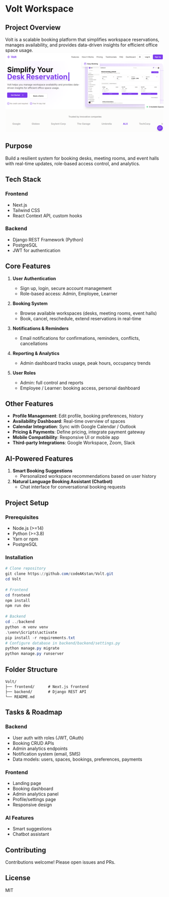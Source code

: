 # Volt Workspace

## Project Overview
Volt is a scalable booking platform that simplifies workspace reservations, manages availability, and provides data-driven insights for efficient office space usage.
![alt text](image.png)
## Purpose
Build a resilient system for booking desks, meeting rooms, and event halls with real-time updates, role-based access control, and analytics.

## Tech Stack
### Frontend
- Next.js
- Tailwind CSS
- React Context API, custom hooks

### Backend
- Django REST Framework (Python)
- PostgreSQL
- JWT for authentication

## Core Features
1. **User Authentication**
   - Sign up, login, secure account management
   - Role-based access: Admin, Employee, Learner

2. **Booking System**
   - Browse available workspaces (desks, meeting rooms, event halls)
   - Book, cancel, reschedule, extend reservations in real-time

3. **Notifications & Reminders**
   - Email notifications for confirmations, reminders, conflicts, cancellations

4. **Reporting & Analytics**
   - Admin dashboard tracks usage, peak hours, occupancy trends

5. **User Roles**
   - Admin: full control and reports
   - Employee / Learner: booking access, personal dashboard

## Other Features
- **Profile Management**: Edit profile, booking preferences, history
- **Availability Dashboard**: Real-time overview of spaces
- **Calendar Integration**: Sync with Google Calendar / Outlook
- **Pricing & Payments**: Define pricing, integrate payment gateway
- **Mobile Compatibility**: Responsive UI or mobile app
- **Third-party Integrations**: Google Workspace, Zoom, Slack

## AI-Powered Features
1. **Smart Booking Suggestions**
   - Personalized workspace recommendations based on user history
2. **Natural Language Booking Assistant (Chatbot)**
   - Chat interface for conversational booking requests

## Project Setup

### Prerequisites
- Node.js (>=14)
- Python (>=3.8)
- Yarn or npm
- PostgreSQL

### Installation

```powershell
# Clone repository
git clone https://github.com/codeAKstan/Volt.git
cd Volt

# Frontend
cd frontend
npm install
npm run dev

# Backend
cd ../backend
python -m venv venv
.\venv\Scripts\activate
pip install -r requirements.txt
# Configure database in backend/backend/settings.py
python manage.py migrate
python manage.py runserver
```

## Folder Structure
```
Volt/
├── frontend/      # Next.js frontend
├── backend/       # Django REST API
└── README.md
```

## Tasks & Roadmap

### Backend
- User auth with roles (JWT, OAuth)
- Booking CRUD APIs
- Admin analytics endpoints
- Notification system (email, SMS)
- Data models: users, spaces, bookings, preferences, payments

### Frontend
- Landing page
- Booking dashboard
- Admin analytics panel
- Profile/settings page
- Responsive design

### AI Features
- Smart suggestions
- Chatbot assistant

## Contributing
Contributions welcome! Please open issues and PRs.

## License
MIT
